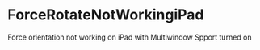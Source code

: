# ForceRotateNotWorkingiPad
Force orientation not working on iPad with Multiwindow Spport turned on
